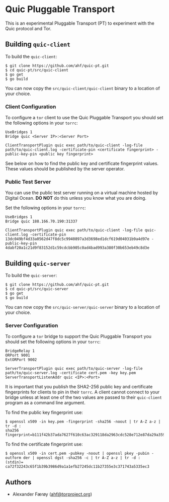 # Quic Pluggable Transport

This is an experimental Pluggable Transport (PT)  to experiment with the
Quic protocol and Tor.

## Building `quic-client`

To build the `quic-client`:

    $ git clone https://github.com/ahf/quic-pt.git
    $ cd quic-pt/src/quic-client
    $ go get
    $ go build

You can now copy the `src/quic-client/quic-client` binary to a location
of your choice.

### Client Configuration

To configure a `tor` client to use the Quic Pluggable Transport you
should set the following options in your `torrc`:

    UseBridges 1
    Bridge quic <Server IP>:<Server Port>

    ClientTransportPlugin quic exec path/to/quic-client -log-file path/to/quic-client.log -certificate-pin <certificate fingerprint> -public-key-pin <public key fingerprint>

See below on how to find the public key and certificate fingerprint
values. These values should be published by the server operator.

### Public Test Server

You can use the public test server running on a virtual machine hosted
by Digital Ocean. **DO NOT** do this unless you know what you are doing.

Set the following options in your `torrc`:

    UseBridges 1
    Bridge quic 188.166.70.190:31337

    ClientTransportPlugin quic exec path/to/quic-client -log-file quic-client.log -certificate-pin 13dc049bf4d33a0562d47f8dc5c9940897a3d3698ed1dcf619d04031b9a4d97e -public-key-pin 4dabf20a1c21d9f83152d1c59cdcbb905c0ad4bad993a380f30b653eb49c8d3e

## Building `quic-server`

To build the `quic-server`:

    $ git clone https://github.com/ahf/quic-pt.git
    $ cd quic-pt/src/quic-server
    $ go get
    $ go build

You can now copy the `src/quic-server/quic-server` binary to a location
of your choice.

### Server Configuration

To configure a `tor` bridge to support the Quic Pluggable Transport you
should set the following options in your `torrc`:

    BridgeRelay 1
    ORPort 9001
    ExtORPort 9002

    ServerTransportPlugin quic exec path/to/quic-server -log-file path/to/quic-server.log -certificate cert.pem -key key.pem
    ServerTransportListenAddr quic <IP>:<Port>

It is important that you publish the SHA2-256 public key and certificate
fingerprints for clients to pin in their `torrc`. A client cannot
connect to your bridge unless at least one of the two values are passed
to their `quic-client` program as a command line argument.

To find the public key fingerprint use:

    $ openssl x509 -in key.pem -fingerprint -sha256 -noout | tr A-Z a-z | tr -d :
    sha256 fingerprint=b111f42b37ada7627f610c63ac329118da2963cdc528e712e87da29a35988bb6

To find the certificate fingerprint use:

    $ openssl x509 -in cert.pem -pubkey -noout | openssl pkey -pubin -outform der | openssl dgst -sha256 -c | tr A-Z a-z | tr -d :
    (stdin)= ca72f32243c65f1b39b3986d9a1a1efb27245dc11b27355e3c371743a5335ec3

## Authors

- Alexander Færøy (<ahf@torproject.org>)
